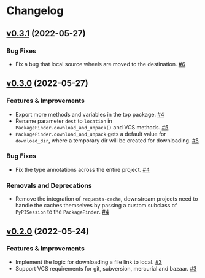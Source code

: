 # Changelog

<!-- insertion marker -->
## [v0.3.1](https://github.com/frostming/unearth/releases/tag/0.3.1) (2022-05-27)

### Bug Fixes

- Fix a bug that local source wheels are moved to the destination. [#6](https://github.com/frostming/unearth/issues/6)


## [v0.3.0](https://github.com/frostming/unearth/releases/tag/0.3.0) (2022-05-27)

### Features & Improvements

- Export more methods and variables in the top package. [#4](https://github.com/frostming/unearth/issues/4)
- Rename parameter `dest` to `location` in `PackageFinder.download_and_unpack()` and VCS methods. [#5](https://github.com/frostming/unearth/issues/5)
- `PackageFinder.download_and_unpack` gets a default value for `download_dir`, where a temporary dir will be created for downloading. [#5](https://github.com/frostming/unearth/issues/5)

### Bug Fixes

- Fix the type annotations across the entire project. [#4](https://github.com/frostming/unearth/issues/4)

### Removals and Deprecations

- Remove the integration of `requests-cache`, downstream projects need to handle the caches themselves by passing a custom subclass of `PyPISession` to the `PackageFinder`. [#4](https://github.com/frostming/unearth/issues/4)


## [v0.2.0](https://github.com/frostming/unearth/releases/tag/0.2.0) (2022-05-24)

### Features & Improvements

- Implement the logic for downloading a file link to local. [#3](https://github.com/frostming/unearth/issues/3)
- Support VCS requirements for git, subversion, mercurial and bazaar. [#3](https://github.com/frostming/unearth/issues/3)
